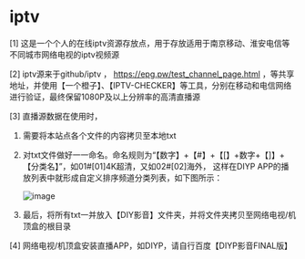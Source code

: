 # iptv

[1] 这是一个个人的在线iptv资源存放点，用于存放适用于南京移动、淮安电信等不同城市网络电视的iptv视频源

[2] iptv源来于github/iptv ， https://epg.pw/test_channel_page.html ，等共享地址，并使用【一个橙子】、【IPTV-CHECKER】等工具，分别在移动和电信网络进行验证，最终保留1080P及以上分辨率的高清直播源

[3] 直播源数据在使用时，
  1) 需要将本站点各个文件的内容拷贝至本地txt
  2) 对txt文件做好一一命名。命名规则为“【数字】+【#】+【[】+数字+【]】+【分类名】”，如01#[01]4K超清，又如02#[02]海外，
     这样在DIYP APP的播放列表中就形成自定义排序频道分类列表，如下图所示：
     
     ![image](https://github.com/doubaobao2020/iptv/assets/120559625/287b5275-782e-4059-9087-aad55bd59442)


  4) 最后，将所有txt一并放入【DIY影音】文件夹，并将文件夹拷贝至网络电视/机顶盒的根目录

[4] 网络电视/机顶盒安装直播APP，如DIYP，请自行百度【DIYP影音FINAL版】
